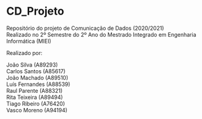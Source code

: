 # CD_Projeto
Repositório do projeto de Comunicação de Dados (2020/2021)  
Realizado no 2º Semestre do 2º Ano do Mestrado Integrado em Engenharia Informática (MIEI)  

Realizado por:  
  
João Silva (A89293)  
Carlos Santos (A85617)  
João Machado (A89510)  
Luís Fernandes (A88539)  
Raul Parente (A88321)  
Rita Teixeira (A89494)  
Tiago Ribeiro (A76420)  
Vasco Moreno (A94194)  
